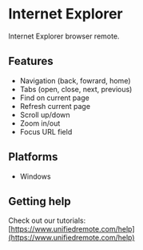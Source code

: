 # Internet Explorer
Internet Explorer browser remote.

## Features
*  Navigation (back, fowrard, home)
*  Tabs (open, close, next, previous)
*  Find on current page
*  Refresh current page
*  Scroll up/down
*  Zoom in/out
*  Focus URL field

## Platforms
* Windows

## Getting help
Check out our tutorials: <br>
[https://www.unifiedremote.com/help](https://www.unifiedremote.com/help)
